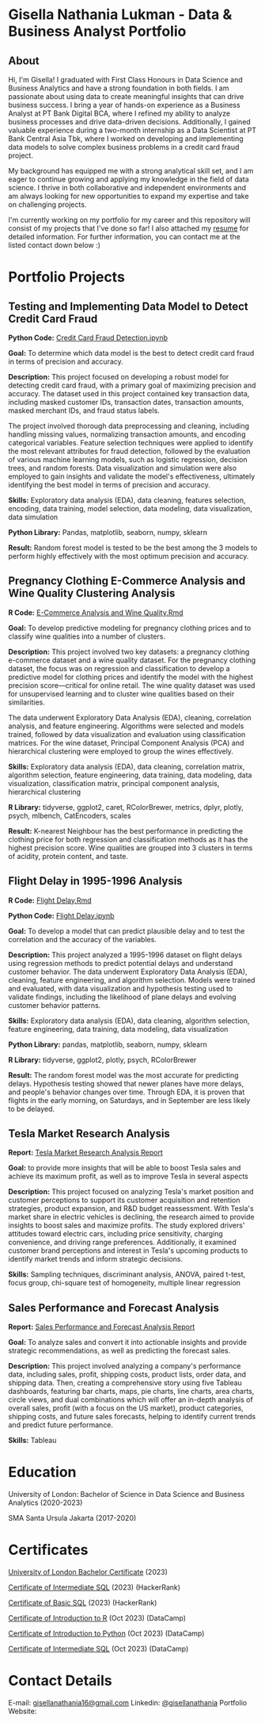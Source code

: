 # Gisella Nathania Lukman - Data & Business Analyst Portfolio

## About

Hi, I'm Gisella! I graduated with First Class Honours in Data Science and Business Analytics and have a strong foundation in both fields. I am passionate about using data to create meaningful insights that can drive business success. I bring a year of hands-on experience as a Business Analyst at PT Bank Digital BCA, where I refined my ability to analyze business processes and drive data-driven decisions. Additionally, I gained valuable experience during a two-month internship as a Data Scientist at PT Bank Central Asia Tbk, where I worked on developing and implementing data models to solve complex business problems in a credit card fraud project. 

My background has equipped me with a strong analytical skill set, and I am eager to continue growing and applying my knowledge in the field of data science. I thrive in both collaborative and independent environments and am always looking for new opportunities to expand my expertise and take on challenging projects.

I'm currently working on my portfolio for my career and this repository will consist of my projects that I've done so far! I also attached my [resume](https://github.com/gisellanathaniaa/gisellanathaniaa/blob/main/CV%20Gisella%20Nathania%20Lukman.pdf) for detailed information.
For further information, you can contact me at the listed contact down below :)


# Portfolio Projects
## Testing and Implementing Data Model to Detect Credit Card Fraud

**Python Code:** [Credit Card Fraud Detection.ipynb](https://github.com/gisellanathaniaa/Portfolio-Project/blob/main/Credit%20Card%20Fraud%20Detection.ipynb)

**Goal:** To determine which data model is the best to detect credit card fraud in terms of precision and accuracy.

**Description:** This project focused on developing a robust model for detecting credit card fraud, with a primary goal of maximizing precision and accuracy. The dataset used in this project contained key transaction data, including masked customer IDs, transaction dates, transaction amounts, masked merchant IDs, and fraud status labels.

The project involved thorough data preprocessing and cleaning, including handling missing values, normalizing transaction amounts, and encoding categorical variables. Feature selection techniques were applied to identify the most relevant attributes for fraud detection, followed by the evaluation of various machine learning models, such as logistic regression, decision trees, and random forests. Data visualization and simulation were also employed to gain insights and validate the model's effectiveness, ultimately identifying the best model in terms of precision and accuracy.

**Skills:** Exploratory data analysis (EDA), data cleaning, features selection, encoding, data training, model selection, data modeling, data visualization, data simulation

**Python Library:** Pandas, matplotlib, seaborn, numpy, sklearn

**Result:** Random forest model is tested to be the best among the 3 models to perform highly effectively with the most optimum precision and accuracy.


## Pregnancy Clothing E-Commerce Analysis and Wine Quality Clustering Analysis

**R Code:** [E-Commerce Analysis and Wine Quality.Rmd](https://github.com/gisellanathaniaa/Portfolio-Project/blob/main/E-Commerce%20Analysis%20and%20Wine%20Quality.Rmd)

**Goal:** To develop predictive modeling for pregnancy clothing prices and to classify wine qualities into a number of clusters.

**Description:** This project involved two key datasets: a pregnancy clothing e-commerce dataset and a wine quality dataset. For the pregnancy clothing dataset, the focus was on regression and classification to develop a predictive model for clothing prices and identify the model with the highest precision score—critical for online retail. The wine quality dataset was used for unsupervised learning and to cluster wine qualities based on their similarities.

The data underwent Exploratory Data Analysis (EDA), cleaning, correlation analysis, and feature engineering. Algorithms were selected and models trained, followed by data visualization and evaluation using classification matrices. For the wine dataset, Principal Component Analysis (PCA) and hierarchical clustering were employed to group the wines effectively.

**Skills:** Exploratory data analysis (EDA), data cleaning, correlation matrix, algorithm selection, feature engineering, data training, data modeling, data visualization, classification matrix, principal component analysis, hierarchical clustering

**R Library:** tidyverse, ggplot2, caret, RColorBrewer, metrics, dplyr, plotly, psych, mlbench, CatEncoders, scales

**Result:** K-nearest Neighbour has the best performance in predicting the clothing price for both regression and classification methods as it has the highest precision score. Wine qualities are grouped into 3 clusters in terms of acidity, protein content, and taste.


## Flight Delay in 1995-1996 Analysis
**R Code:** [Flight Delay.Rmd](https://github.com/gisellanathaniaa/Portfolio-Project/blob/main/Flight%20Delay%20Analysis.Rmd)

**Python Code:** [Flight Delay.ipynb](https://github.com/gisellanathaniaa/Portfolio-Project/blob/main/Flight%20Delay.ipynb)

**Goal:** To develop a model that can predict plausible delay and to test the correlation and the accuracy of the variables.

**Description:** This project analyzed a 1995-1996 dataset on flight delays using regression methods to predict potential delays and understand customer behavior. The data underwent Exploratory Data Analysis (EDA), cleaning, feature engineering, and algorithm selection. Models were trained and evaluated, with data visualization and hypothesis testing used to validate findings, including the likelihood of plane delays and evolving customer behavior patterns.

**Skills:** Exploratory data analysis (EDA), data cleaning, algorithm selection, feature engineering, data training, data modeling, data visualization

**Python Library:** pandas, matplotlib, seaborn, numpy, sklearn

**R Library:** tidyverse, ggplot2, plotly, psych, RColorBrewer

**Result:** The random forest model was the most accurate for predicting delays. Hypothesis testing showed that newer planes have more delays, and people's behavior changes over time. Through EDA, it is proven that flights in the early morning, on Saturdays, and in September are less likely to be delayed.


## Tesla Market Research Analysis
**Report:** [Tesla Market Research Analysis Report](https://github.com/gisellanathaniaa/Portfolio-Project/blob/main/Tesla%20Market%20Research%20Report.pdf)

**Goal:** to provide more insights that will be able to boost Tesla sales and achieve its maximum profit, as well as to improve Tesla in several aspects

**Description:** This project focused on analyzing Tesla's market position and customer perceptions to support its customer acquisition and retention strategies, product expansion, and R&D budget reassessment. With Tesla's market share in electric vehicles is declining, the research aimed to provide insights to boost sales and maximize profits. The study explored drivers' attitudes toward electric cars, including price sensitivity, charging convenience, and driving range preferences. Additionally, it examined customer brand perceptions and interest in Tesla's upcoming products to identify market trends and inform strategic decisions.

**Skills:** Sampling techniques, discriminant analysis, ANOVA, paired t-test, focus group, chi-square test of homogeneity, multiple linear regression



## Sales Performance and Forecast Analysis
**Report:** [Sales Performance and Forecast Analysis Report](https://github.com/gisellanathaniaa/Portfolio-Project/blob/main/Sales%20Perfomance%20and%20Forecast%20Analysis%20Report.pdf)

**Goal:** To analyze sales and convert it into actionable insights and provide strategic recommendations, as well as predicting the forecast sales.

**Description:** This project involved analyzing a company's performance data, including sales, profit, shipping costs, product lists, order data, and shipping data. Then, creating a comprehensive story using five Tableau dashboards, featuring bar charts, maps, pie charts, line charts, area charts, circle views, and dual combinations which will offer an in-depth analysis of overall sales, profit (with a focus on the US market), product categories, shipping costs, and future sales forecasts, helping to identify current trends and predict future performance.

**Skills:** Tableau


# Education
University of London: Bachelor of Science in Data Science and Business Analytics (2020-2023)

SMA Santa Ursula Jakarta (2017-2020)

# Certificates
[University of London Bachelor Certificate]() (2023)

[Certificate of Intermediate SQL]() (2023) (HackerRank)

[Certificate of Basic SQL]() (2023) (HackerRank)

[Certificate of Introduction to R]() (Oct 2023) (DataCamp)

[Certificate of Introduction to Python]() (Oct 2023) (DataCamp)

[Certificate of Intermediate SQL]() (Oct 2023) (DataCamp)

# Contact Details
E-mail: gisellanathania16@gmail.com
Linkedin: [@gisellanathania](www.linkedin.com/in/gisella-nathania)
Portfolio Website:
